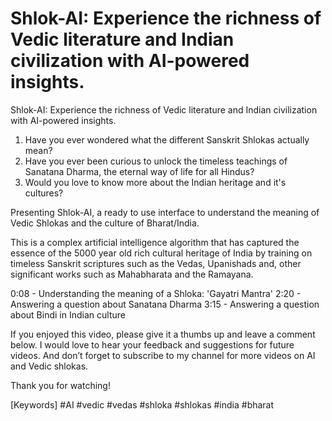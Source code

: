 # Shlok-AI: Experience the richness of Vedic literature and Indian civilization with AI-powered insights.

Shlok-AI: Experience the richness of Vedic literature and Indian civilization with AI-powered insights.

1. Have you ever wondered what the different Sanskrit Shlokas actually mean?
2. Have you ever been curious to unlock the timeless teachings of Sanatana Dharma, the eternal way of life for all Hindus?
3. Would you love to know more about the Indian heritage and it's cultures?

Presenting Shlok-AI, a ready to use interface to understand the meaning of Vedic Shlokas and the culture of Bharat/India.

This is a complex artificial intelligence algorithm that has captured the essence of the 5000 year old rich cultural heritage of India by training on timeless Sanskrit scriptures such as the Vedas, Upanishads and, other significant works such as Mahabharata and the Ramayana.

0:08 - Understanding the meaning of a Shloka: 'Gayatri Mantra'
2:20 - Answering a question about Sanatana Dharma
3:15 - Answering a question about Bindi in Indian culture


If you enjoyed this video, please give it a thumbs up and leave a comment below. I would love to hear your feedback and suggestions for future videos. And don’t forget to subscribe to my channel for more videos on AI and Vedic shlokas.

Thank you for watching!

[Keywords]
#AI #vedic #vedas #shloka #shlokas #india #bharat
